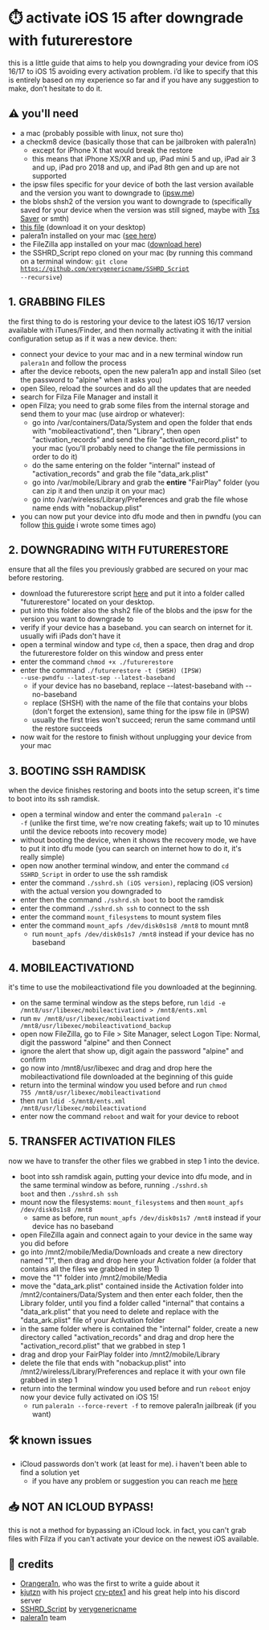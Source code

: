 # ⏱️ activate iOS 15 after downgrade with futurerestore
this is a little guide that aims to help you downgrading your device from iOS 16/17 to iOS 15 avoiding every activation problem. i’d like to specify that this is entirely based on my experience so far and if you have any suggestion to make, don’t hesitate to do it.

## ⚠️ you'll need
- a mac (probably possible with linux, not sure tho)
- a checkm8 device (basically those that can be jailbroken with palera1n)
  - except for iPhone X that would break the restore
  - this means that iPhone XS/XR and up, iPad mini 5 and up, iPad air 3 and up, iPad pro 2018 and up, and iPad 8th gen and up are not supported
- the ipsw files specific for your device of both the last version available and the version you want to downgrade to ([ipsw.me](https://ipsw.me/))
- the blobs shsh2 of the version you want to downgrade to (specifically saved for your device when the version was still signed, maybe with [Tss Saver](https://tsssaver.1conan.com/) or smth)
- [this file](https://github.com/ddvniele/checkm8-iOS15-downgrade/releases/download/mobileactivationd/mobileactivationd) (download it on your desktop)
- palera1n installed on your mac ([see here](https://palera.in/))
- the FileZilla app installed on your mac ([download here](https://filezilla-project.org/))
- the SSHRD_Script repo cloned on your mac (by running this command on a terminal window: <code>git clone https://github.com/verygenericname/SSHRD_Script --recursive</code>)

## 1. GRABBING FILES
the first thing to do is restoring your device to the latest iOS 16/17 version available with iTunes/Finder, and then normally activating it with the initial configuration setup as if it was a new device. then:
- connect your device to your mac and in a new terminal window run <code>palera1n</code> and follow the process
- after the device reboots, open the new palera1n app and install Sileo (set the password to "alpine" when it asks you)
- open Sileo, reload the sources and do all the updates that are needed
- search for Filza File Manager and install it
- open Filza; you need to grab some files from the internal storage and send them to your mac (use airdrop or whatever):
  - go into /var/containers/Data/System and open the folder that ends with "mobileactivationd", then "Library", then open "activation_records" and send the file "activation_record.plist" to your mac (you'll probably need to change the file permissions in order to do it)
  - do the same entering on the folder "internal" instead of "activation_records" and grab the file "data_ark.plist"
  - go into /var/mobile/Library and grab the **entire** "FairPlay" folder (you can zip it and then unzip it on your mac)
  - go into /var/wireless/Library/Preferences and grab the file whose name ends with "nobackup.plist"
- you can now put your device into dfu mode and then in pwndfu (you can follow [this guide](https://github.com/ddvniele/iOS-64bit-dualboot-guide#3-enter-pwndfu-mode) i wrote some times ago)

## 2. DOWNGRADING WITH FUTURERESTORE
ensure that all the files you previously grabbed are secured on your mac before restoring.
- download the futurerestore script [here](https://nightly.link/futurerestore/futurerestore/workflows/ci/main) and put it into a folder called "futurerestore" located on your desktop.
- put into this folder also the shsh2 file of the blobs and the ipsw for the version you want to downgrade to
- verify if your device has a baseband. you can search on internet for it. usually wifi iPads don't have it
- open a terminal window and type <code>cd</code>, then a space, then drag and drop the futurerestore folder on this window and press enter
- enter the command <code>chmod +x ./futurerestore</code>
- enter the command <code>./futurerestore -t (SHSH) (IPSW) --use-pwndfu --latest-sep --latest-baseband</code>
  - if your device has no baseband, replace --latest-baseband with --no-baseband
  - replace (SHSH) with the name of the file that contains your blobs (don't forget the extension), same thing for the ipsw file in (IPSW)
  - usually the first tries won't succeed; rerun the same command until the restore succeeds
- now wait for the restore to finish without unplugging your device from your mac

## 3. BOOTING SSH RAMDISK
when the device finishes restoring and boots into the setup screen, it's time to boot into its ssh ramdisk.
- open a terminal window and enter the command <code>palera1n -c -f</code> (unlike the first time, we're now creating fakefs; wait up to 10 minutes until the device reboots into recovery mode)
- without booting the device, when it shows the recovery mode, we have to put it into dfu mode (you can search on internet how to do it, it's really simple)
- open now another terminal window, and enter the command <code>cd SSHRD_Script</code> in order to use the ssh ramdisk
- enter the command <code>./sshrd.sh (iOS version)</code>, replacing (iOS version) with the actual version you downgraded to
- enter then the command <code>./sshrd.sh boot</code> to boot the ramdisk
- enter the command <code>./sshrd.sh ssh</code> to connect to the ssh
- enter the command <code>mount_filesystems</code> to mount system files
- enter the command <code>mount_apfs /dev/disk0s1s8 /mnt8</code> to mount mnt8
  - run <code>mount_apfs /dev/disk0s1s7 /mnt8</code> instead if your device has no baseband

## 4. MOBILEACTIVATIOND
it's time to use the mobileactivationd file you downloaded at the beginning.
- on the same terminal window as the steps before, run <code>ldid -e /mnt8/usr/libexec/mobileactivationd > /mnt8/ents.xml</code>
- run <code>mv /mnt8/usr/libexec/mobileactivationd /mnt8/usr/libexec/mobileactivationd_backup</code>
- open now FileZilla, go to File > Site Manager, select Logon Tipe: Normal, digit the password "alpine" and then Connect
- ignore the alert that show up, digit again the password "alpine" and confirm
- go now into /mnt8/usr/libexec and drag and drop here the mobileactivationd file downloaded at the beginning of this guide
- return into the terminal window you used before and run <code>chmod 755 /mnt8/usr/libexec/mobileactivationd</code>
- then run <code>ldid -S/mnt8/ents.xml /mnt8/usr/libexec/mobileactivationd</code>
- enter now the command <code>reboot</code> and wait for your device to reboot

## 5. TRANSFER ACTIVATION FILES
now we have to transfer the other files we grabbed in step 1 into the device.
- boot into ssh ramdisk again, putting your device into dfu mode, and in the same terminal window as before, running <code>./sshrd.sh boot</code> and then <code>./sshrd.sh ssh</code>
- mount now the filesystems: <code>mount_filesystems</code> and then <code>mount_apfs /dev/disk0s1s8 /mnt8</code>
  - same as before, run <code>mount_apfs /dev/disk0s1s7 /mnt8</code> instead if your device has no baseband
- open FileZilla again and connect again to your device in the same way you did before
- go into /mnt2/mobile/Media/Downloads and create a new directory named "1", then drag and drop here your Activation folder (a folder that contains all the files we grabbed in step 1)
- move the "1" folder into /mnt2/mobile/Media
- move the "data_ark.plist" contained inside the Activation folder into /mnt2/containers/Data/System and then enter each folder, then the Library folder, until you find a folder called "internal" that contains a "data_ark.plist" that you need to delete and replace with the "data_ark.plist" file of your Activation folder
- in the same folder where is contained the "internal" folder, create a new directory called "activation_records" and drag and drop here the "activation_record.plist" that we grabbed in step 1
- drag and drop your FairPlay folder into /mnt2/mobile/Library
- delete the file that ends with "nobackup.plist" into /mnt2/wireless/Library/Preferences and replace it with your own file grabbed in step 1
- return into the terminal window you used before and run <code>reboot</code>
enjoy now your device fully activated on iOS 15!
  - run <code>palera1n --force-revert -f</code> to remove palera1n jailbreak (if you want)

## 🛠️ known issues
- iCloud passwords don't work (at least for me). i haven't been able to find a solution yet
  - if you have any problem or suggestion you can reach me [here](https://github.com/ddvniele/checkm8-iOS15-downgrade/issues)

## 📥 NOT AN ICLOUD BYPASS!
this is not a method for bypassing an iCloud lock. in fact, you can't grab files with Filza if you can't activate your device on the newest iOS available.

## 📂 credits
- [Orangera1n](https://gist.github.com/Orangera1n), who was the first to write a guide about it
- [kjutzn](https://github.com/kjutzn) with his project [cry-ptex1](https://github.com/kjutzn/cry-ptex1) and his great help into his discord server
- [SSHRD_Script](https://github.com/verygenericname/SSHRD_Script) by [verygenericname](https://github.com/verygenericname)
- [palera1n](https://palera.in/) team
